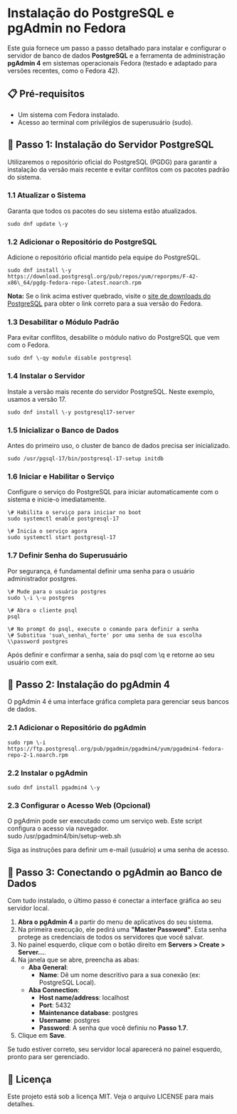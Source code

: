 # **Instalação do PostgreSQL e pgAdmin no Fedora**

Este guia fornece um passo a passo detalhado para instalar e configurar o servidor de banco de dados **PostgreSQL** e a ferramenta de administração **pgAdmin 4** em sistemas operacionais Fedora (testado e adaptado para versões recentes, como o Fedora 42).

## **📋 Pré-requisitos**

* Um sistema com Fedora instalado.  
* Acesso ao terminal com privilégios de superusuário (sudo).

## **🚀 Passo 1: Instalação do Servidor PostgreSQL**

Utilizaremos o repositório oficial do PostgreSQL (PGDG) para garantir a instalação da versão mais recente e evitar conflitos com os pacotes padrão do sistema.

### **1.1 Atualizar o Sistema**
Garanta que todos os pacotes do seu sistema estão atualizados.  
```
sudo dnf update \-y
```

### **1.2 Adicionar o Repositório do PostgreSQL**

Adicione o repositório oficial mantido pela equipe do PostgreSQL.  
```
sudo dnf install \-y https://download.postgresql.org/pub/repos/yum/reporpms/F-42-x86\_64/pgdg-fedora-repo-latest.noarch.rpm
```

**Nota:** Se o link acima estiver quebrado, visite o [site de downloads do PostgreSQL](https://www.postgresql.org/download/linux/redhat/) para obter o link correto para a sua versão do Fedora.

### **1.3 Desabilitar o Módulo Padrão**

Para evitar conflitos, desabilite o módulo nativo do PostgreSQL que vem com o Fedora.
```  
sudo dnf \-qy module disable postgresql
```

### **1.4 Instalar o Servidor**

Instale a versão mais recente do servidor PostgreSQL. Neste exemplo, usamos a versão 17\.  
```
sudo dnf install \-y postgresql17-server
```

### **1.5 Inicializar o Banco de Dados**

Antes do primeiro uso, o cluster de banco de dados precisa ser inicializado.

```
sudo /usr/pgsql-17/bin/postgresql-17-setup initdb
```

### **1.6 Iniciar e Habilitar o Serviço**

Configure o serviço do PostgreSQL para iniciar automaticamente com o sistema e inicie-o imediatamente.

```
\# Habilita o serviço para iniciar no boot  
sudo systemctl enable postgresql-17

\# Inicia o serviço agora  
sudo systemctl start postgresql-17
```

### **1.7 Definir Senha do Superusuário**

Por segurança, é fundamental definir uma senha para o usuário administrador postgres.

```
\# Mude para o usuário postgres  
sudo \-i \-u postgres

\# Abra o cliente psql  
psql

\# No prompt do psql, execute o comando para definir a senha  
\# Substitua 'sua\_senha\_forte' por uma senha de sua escolha  
\\password postgres
```

Após definir e confirmar a senha, saia do psql com \\q e retorne ao seu usuário com exit.

## **🐘 Passo 2: Instalação do pgAdmin 4**

O pgAdmin 4 é uma interface gráfica completa para gerenciar seus bancos de dados.

### **2.1 Adicionar o Repositório do pgAdmin**

```
sudo rpm \-i https://ftp.postgresql.org/pub/pgadmin/pgadmin4/yum/pgadmin4-fedora-repo-2-1.noarch.rpm
```

### **2.2 Instalar o pgAdmin**

```
sudo dnf install pgadmin4 \-y
```

### **2.3 Configurar o Acesso Web (Opcional)**

O pgAdmin pode ser executado como um serviço web. Este script configura o acesso via navegador.  
sudo /usr/pgadmin4/bin/setup-web.sh

Siga as instruções para definir um e-mail (usuário) и uma senha de acesso.

## **🔌 Passo 3: Conectando o pgAdmin ao Banco de Dados**

Com tudo instalado, o último passo é conectar a interface gráfica ao seu servidor local.

1. **Abra o pgAdmin 4** a partir do menu de aplicativos do seu sistema.  
2. Na primeira execução, ele pedirá uma **"Master Password"**. Esta senha protege as credenciais de todos os servidores que você salvar.  
3. No painel esquerdo, clique com o botão direito em **Servers \> Create \> Server...**.  
4. Na janela que se abre, preencha as abas:  
   * **Aba General**:  
     * **Name**: Dê um nome descritivo para a sua conexão (ex: PostgreSQL Local).  
   * **Aba Connection**:  
     * **Host name/address**: localhost  
     * **Port**: 5432  
     * **Maintenance database**: postgres  
     * **Username**: postgres  
     * **Password**: A senha que você definiu no **Passo 1.7**.  
5. Clique em **Save**.

Se tudo estiver correto, seu servidor local aparecerá no painel esquerdo, pronto para ser gerenciado.

## **📄 Licença**

Este projeto está sob a licença MIT. Veja o arquivo LICENSE para mais detalhes.